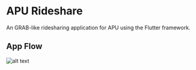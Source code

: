 # APU Rideshare

An GRAB-like ridesharing application for APU using the Flutter framework.

## App Flow

![alt text](https://github.com/spaaacy/apu-rideshare/blob/master/assets/images/app_flow.png?raw=true)